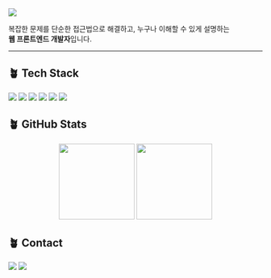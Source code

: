 <!-- 헤더 -->
<img src="https://capsule-render.vercel.app/api?type=blur&color=3FB950&height=150&section=header&text=hyewonny's%20GitHub%20🌱&fontSize=28&fontColor=064420" />

복잡한 문제를 단순한 접근법으로 해결하고, 누구나 이해할 수 있게 설명하는  
**웹 프론트엔드 개발자**입니다.

---

## 🪴 Tech Stack

<p align="left">
  <img src="https://img.shields.io/badge/JavaScript-F7DF1E?logo=javascript&logoColor=black" />
  <img src="https://img.shields.io/badge/TypeScript-3178C6?logo=typescript&logoColor=white" />
  <img src="https://img.shields.io/badge/React-61DAFB?logo=react&logoColor=black" />
  <img src="https://img.shields.io/badge/Next.js-000000?logo=nextdotjs&logoColor=white" />
  <img src="https://img.shields.io/badge/TailwindCSS-06B6D4?logo=tailwindcss&logoColor=white" />
  <img src="https://img.shields.io/badge/Storybook-FF4785?logo=storybook&logoColor=white" />
</p>


## 🪴 GitHub Stats

<p align="center">
 <img src="https://github-readme-stats.vercel.app/api?username=hyewonny2327&show_icons=true&theme=merko" height="150"/>
<img src="https://github-readme-stats.vercel.app/api/top-langs/?username=hyewonny2327&layout=compact&theme=merko" height="150"/>
</p>



## 🪴 Contact

<p align="left">
  <a href="https://..."><img src="https://img.shields.io/badge/Blog-3FB950?logo=githubpages&logoColor=white" /></a>
  <a href="mailto:your.email@example.com"><img src="https://img.shields.io/badge/Email-EA4335?logo=gmail&logoColor=white" /></a>
</p>

